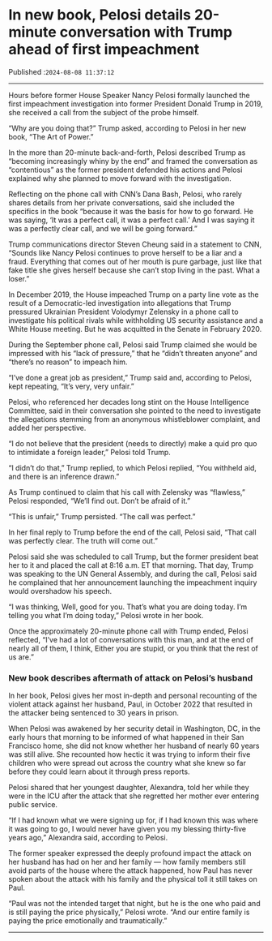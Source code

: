 # In new book, Pelosi details 20-minute conversation with Trump ahead of first impeachment

Published :`2024-08-08 11:37:12`

---

Hours before former House Speaker Nancy Pelosi formally launched the first impeachment investigation into former President Donald Trump in 2019, she received a call from the subject of the probe himself.

“Why are you doing that?” Trump asked, according to Pelosi in her new book, “The Art of Power.”

In the more than 20-minute back-and-forth, Pelosi described Trump as “becoming increasingly whiny by the end” and framed the conversation as “contentious” as the former president defended his actions and Pelosi explained why she planned to move forward with the investigation.

Reflecting on the phone call with CNN’s Dana Bash, Pelosi, who rarely shares details from her private conversations, said she included the specifics in the book “because it was the basis for how to go forward. He was saying, ‘It was a perfect call, it was a perfect call.’ And I was saying it was a perfectly clear call, and we will be going forward.”

Trump communications director Steven Cheung said in a statement to CNN, “Sounds like Nancy Pelosi continues to prove herself to be a liar and a fraud. Everything that comes out of her mouth is pure garbage, just like that fake title she gives herself because she can’t stop living in the past. What a loser.”

In December 2019, the House impeached Trump on a party line vote as the result of a Democratic-led investigation into allegations that Trump pressured Ukrainian President Volodymyr Zelensky in a phone call to investigate his political rivals while withholding US security assistance and a White House meeting. But he was acquitted in the Senate in February 2020.

During the September phone call, Pelosi said Trump claimed she would be impressed with his “lack of pressure,” that he “didn’t threaten anyone” and “there’s no reason” to impeach him.

“I’ve done a great job as president,” Trump said and, according to Pelosi, kept repeating, “It’s very, very unfair.”

Pelosi, who referenced her decades long stint on the House Intelligence Committee, said in their conversation she pointed to the need to investigate the allegations stemming from an anonymous whistleblower complaint, and added her perspective.

“I do not believe that the president (needs to directly) make a quid pro quo to intimidate a foreign leader,” Pelosi told Trump.

“I didn’t do that,” Trump replied, to which Pelosi replied, “You withheld aid, and there is an inference drawn.”

As Trump continued to claim that his call with Zelensky was “flawless,” Pelosi responded, “We’ll find out. Don’t be afraid of it.”

“This is unfair,” Trump persisted. “The call was perfect.”

In her final reply to Trump before the end of the call, Pelosi said, “That call was perfectly clear. The truth will come out.”

Pelosi said she was scheduled to call Trump, but the former president beat her to it and placed the call at 8:16 a.m. ET that morning. That day, Trump was speaking to the UN General Assembly, and during the call, Pelosi said he complained that her announcement launching the impeachment inquiry would overshadow his speech.

“I was thinking, Well, good for you. That’s what you are doing today. I’m telling you what I’m doing today,” Pelosi wrote in her book.

Once the approximately 20-minute phone call with Trump ended, Pelosi reflected, “I’ve had a lot of conversations with this man, and at the end of nearly all of them, I think, Either you are stupid, or you think that the rest of us are.”

### New book describes aftermath of attack on Pelosi’s husband

In her book, Pelosi gives her most in-depth and personal recounting of the violent attack against her husband, Paul, in October 2022 that resulted in the attacker being sentenced to 30 years in prison.

When Pelosi was awakened by her security detail in Washington, DC, in the early hours that morning to be informed of what happened in their San Francisco home, she did not know whether her husband of nearly 60 years was still alive. She recounted how hectic it was trying to inform their five children who were spread out across the country what she knew so far before they could learn about it through press reports.

Pelosi shared that her youngest daughter, Alexandra, told her while they were in the ICU after the attack that she regretted her mother ever entering public service.

“If I had known what we were signing up for, if I had known this was where it was going to go, I would never have given you my blessing thirty-five years ago,” Alexandra said, according to Pelosi.

The former speaker expressed the deeply profound impact the attack on her husband has had on her and her family — how family members still avoid parts of the house where the attack happened, how Paul has never spoken about the attack with his family and the physical toll it still takes on Paul.

“Paul was not the intended target that night, but he is the one who paid and is still paying the price physically,” Pelosi wrote. “And our entire family is paying the price emotionally and traumatically.”

---

